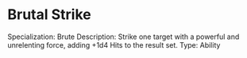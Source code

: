 # Brutal Strike

Specialization: Brute
Description: Strike one target with a powerful and unrelenting force, adding +1d4 Hits to the result set.
Type: Ability